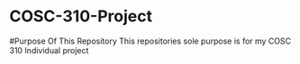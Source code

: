 # COSC-310-Project

#Purpose Of This Repository
This repositories sole purpose is for my COSC 310 Individual project
